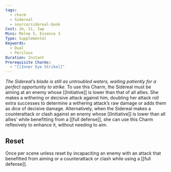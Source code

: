 ```yaml
---
tags:
  - charm
  - Sidereal
  - source/sidereal-book
Cost: 2m, 2i, 1wp
Mins: Melee 5, Essence 3
Type: Supplemental
Keywords:
  - Dual
  - Perilous
Duration: Instant
Prerequisite Charms:
  - "[[Inner Eye Strike]]"
---
```

*The Sidereal’s blade is still as untroubled waters, waiting patiently for a perfect opportunity to strike.*
To use this Charm, the Sidereal must be aiming at an enemy whose [[Initiative]] is lower than that of all allies. She makes a withering or decisive attack against him, doubling her attack roll extra successes to determine a withering attack’s raw damage or adds them as dice of decisive damage. Alternatively, when the Sidereal makes a counterattack or clash against an enemy whose [[Initiative]] is lower than all allies’ while benefitting from a [[full defense]], she can use this Charm reflexively to enhance it, without needing to aim. 
## Reset
Once per scene unless reset by incapaciting an enemy with an attack that benefitted from aiming or a counterattack or clash while using a [[full defense]].